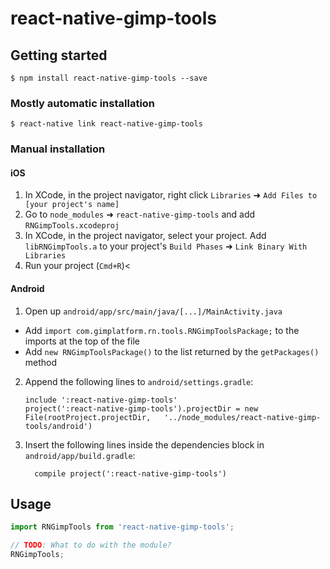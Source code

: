 
# react-native-gimp-tools

## Getting started

`$ npm install react-native-gimp-tools --save`

### Mostly automatic installation

`$ react-native link react-native-gimp-tools`

### Manual installation


#### iOS

1. In XCode, in the project navigator, right click `Libraries` ➜ `Add Files to [your project's name]`
2. Go to `node_modules` ➜ `react-native-gimp-tools` and add `RNGimpTools.xcodeproj`
3. In XCode, in the project navigator, select your project. Add `libRNGimpTools.a` to your project's `Build Phases` ➜ `Link Binary With Libraries`
4. Run your project (`Cmd+R`)<

#### Android

1. Open up `android/app/src/main/java/[...]/MainActivity.java`
  - Add `import com.gimplatform.rn.tools.RNGimpToolsPackage;` to the imports at the top of the file
  - Add `new RNGimpToolsPackage()` to the list returned by the `getPackages()` method
2. Append the following lines to `android/settings.gradle`:
  	```
  	include ':react-native-gimp-tools'
  	project(':react-native-gimp-tools').projectDir = new File(rootProject.projectDir, 	'../node_modules/react-native-gimp-tools/android')
  	```
3. Insert the following lines inside the dependencies block in `android/app/build.gradle`:
  	```
      compile project(':react-native-gimp-tools')
  	```


## Usage
```javascript
import RNGimpTools from 'react-native-gimp-tools';

// TODO: What to do with the module?
RNGimpTools;
```
  